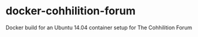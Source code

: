 # docker-cohhilition-forum

Docker build for an Ubuntu 14.04 container setup for The Cohhilition Forum

